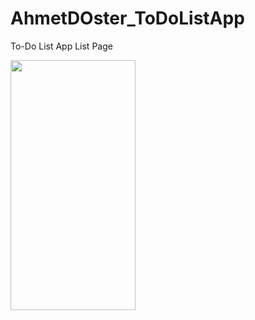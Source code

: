 # AhmetDOster_ToDoListApp
 To-Do List App
 List Page
 
 <img src="https://user-images.githubusercontent.com/13850735/138563976-6419aad4-bf17-4050-be8d-0a6109124efb.png" data-canonical-src="https://user-images.githubusercontent.com/13850735/138563976-6419aad4-bf17-4050-be8d-0a6109124efb.png" width="200" height="400" />

